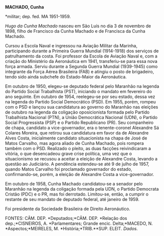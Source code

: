 **MACHADO, Cunha**

\*militar; dep. fed. MA 1951-1959.

*Hugo da Cunha Machado* nasceu em São Luís no dia 3 de novembro de 1898,
filho de Francisco da Cunha Machado e de Francisca da Cunha Machado.

Cursou a Escola Naval e ingressou na Aviação Militar da Marinha,
participando durante a Primeira Guerra Mundial (1914-1918) dos serviços
de patrulhamento da costa. Foi professor da Escola de Aviação Naval e,
com a criação do Ministério da Aeronáutica em 1941, transferiu-se para
essa nova força armada. Serviu durante a Segunda Guerra Mundial
(1939-1945) como integrante da Força Aérea Brasileira (FAB) e atingiu o
posto de brigadeiro, tendo sido ainda subchefe do Estado-Maior da
Aeronáutica.

Em outubro de 1950, elegeu-se deputado federal pelo Maranhão na legenda
do Partido Social Trabalhista (PST), iniciando o mandato em fevereiro do
ano seguinte. Em outubro de 1954, reelegeu-se por seu estado, dessa vez
na legenda do Partido Social Democrático (PSD). Em 1955, porém, rompeu
com o PSD e lançou sua candidatura ao governo do Maranhão nas eleições
de outubro na legenda da coligação oposicionista formada pelo Partido
Trabalhista Nacional (PTN), a União Democrática Nacional (UDN), o
Partido Social Progressista (PSP) e o Partido Republicano (PR). Seu
companheiro de chapa, candidato a vice-governador, era o tenente-coronel
Alexandre Sá Colares Moreira, que retirou sua candidatura em favor da de
Alexandre Alves Costa, inicialmente candidato situacionista na chapa de
José de Matos Carvalho, mas agora aliado de Cunha Machado, pois rompera
também com o PSD. Realizado o pleito, as duas facções reivindicaram a
vitória, o que desencadeou grave crise política, uma vez que o
situacionismo se recusou a aceitar a eleição de Alexandre Costa, levando
a questão ao Judiciário. A pendência estendeu-se até 9 de julho de 1957,
quando Matos Carvalho foi proclamado governador do estado,
confirmando-se, porém, a eleição de Alexandre Costa a vice-governador.

Em outubro de 1958, Cunha Machado candidatou-se a senador pelo Maranhão
na legenda da coligação formada pela UDN, o Partido Democrata Cristão
(PDC) e o PR, mas foi derrotado. Limitou-se, então, a cumprir o restante
de seu mandato de deputado federal, até janeiro de 1959.

Foi presidente da Sociedade Brasileira de Direito Aeronáutico.

FONTES: CÂM. DEP. *Deputados;*CÂM. DEP. *Relação dos dep.;*CISNEIROS, A.
*Parlamentares; Grande encic. Delta;*MACEDO, N. *Aspectos;*MEIRELES, M.
*História;*TRIB.**SUP. ELEIT. *Dados.*

 
